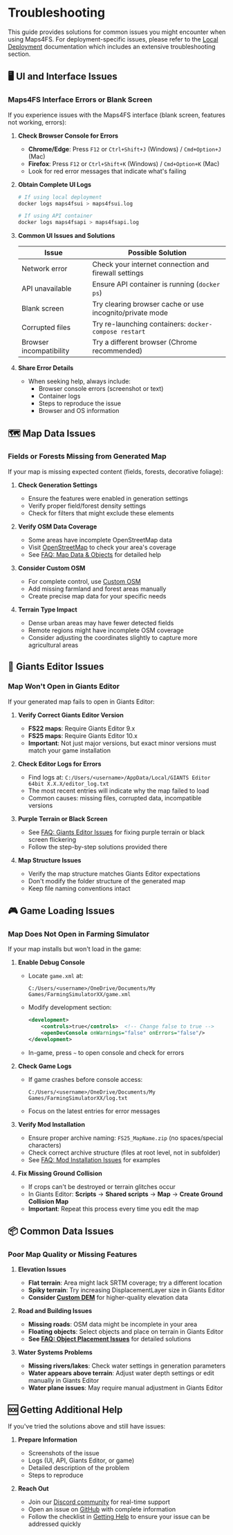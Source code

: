# Troubleshooting

This guide provides solutions for common issues you might encounter when using Maps4FS. For deployment-specific issues, please refer to the [Local Deployment](local_deployment.md) documentation which includes an extensive troubleshooting section.

## 🖥️ UI and Interface Issues

### Maps4FS Interface Errors or Blank Screen

If you experience issues with the Maps4FS interface (blank screen, features not working, errors):

1. **Check Browser Console for Errors**
   - **Chrome/Edge**: Press `F12` or `Ctrl+Shift+J` (Windows) / `Cmd+Option+J` (Mac)
   - **Firefox**: Press `F12` or `Ctrl+Shift+K` (Windows) / `Cmd+Option+K` (Mac)
   - Look for red error messages that indicate what's failing

2. **Obtain Complete UI Logs**
   ```bash
   # If using local deployment
   docker logs maps4fsui > maps4fsui.log
   
   # If using API container
   docker logs maps4fsapi > maps4fsapi.log
   ```

3. **Common UI Issues and Solutions**
   
   | Issue | Possible Solution |
   |-------|-------------------|
   | Network error | Check your internet connection and firewall settings |
   | API unavailable | Ensure API container is running (`docker ps`) |
   | Blank screen | Try clearing browser cache or use incognito/private mode |
   | Corrupted files | Try re-launching containers: `docker-compose restart` |
   | Browser incompatibility | Try a different browser (Chrome recommended) |

4. **Share Error Details**
   - When seeking help, always include:
     - Browser console errors (screenshot or text)
     - Container logs
     - Steps to reproduce the issue
     - Browser and OS information

## 🗺️ Map Data Issues

### Fields or Forests Missing from Generated Map

If your map is missing expected content (fields, forests, decorative foliage):

1. **Check Generation Settings**
   - Ensure the features were enabled in generation settings
   - Verify proper field/forest density settings
   - Check for filters that might exclude these elements

2. **Verify OSM Data Coverage**
   - Some areas have incomplete OpenStreetMap data
   - Visit [OpenStreetMap](https://www.openstreetmap.org/) to check your area's coverage
   - See [FAQ: Map Data & Objects](FAQ.md#️-map-data--objects) for detailed help

3. **Consider Custom OSM**
   - For complete control, use [Custom OSM](custom_osm.md)
   - Add missing farmland and forest areas manually
   - Create precise map data for your specific needs

4. **Terrain Type Impact**
   - Dense urban areas may have fewer detected fields
   - Remote regions might have incomplete OSM coverage
   - Consider adjusting the coordinates slightly to capture more agricultural areas

## 🔧 Giants Editor Issues

### Map Won't Open in Giants Editor

If your generated map fails to open in Giants Editor:

1. **Verify Correct Giants Editor Version**
   - **FS22 maps**: Require Giants Editor 9.x
   - **FS25 maps**: Require Giants Editor 10.x
   - **Important**: Not just major versions, but exact minor versions must match your game installation

2. **Check Editor Logs for Errors**
   - Find logs at: `C:/Users/<username>/AppData/Local/GIANTS Editor 64bit X.X.X/editor_log.txt`
   - The most recent entries will indicate why the map failed to load
   - Common causes: missing files, corrupted data, incompatible versions

3. **Purple Terrain or Black Screen**
   - See [FAQ: Giants Editor Issues](FAQ.md#-giants-editor-issues) for fixing purple terrain or black screen flickering
   - Follow the step-by-step solutions provided there

4. **Map Structure Issues**
   - Verify the map structure matches Giants Editor expectations
   - Don't modify the folder structure of the generated map
   - Keep file naming conventions intact

## 🎮 Game Loading Issues

### Map Does Not Open in Farming Simulator

If your map installs but won't load in the game:

1. **Enable Debug Console**
   - Locate `game.xml` at:
     ```
     C:/Users/<username>/OneDrive/Documents/My Games/FarmingSimulatorXX/game.xml
     ```
   - Modify development section:
     ```xml
     <development>
         <controls>true</controls>  <!-- Change false to true -->
         <openDevConsole onWarnings="false" onErrors="false"/>
     </development>
     ```
   - In-game, press `~` to open console and check for errors

2. **Check Game Logs**
   - If game crashes before console access:
     ```
     C:/Users/<username>/OneDrive/Documents/My Games/FarmingSimulatorXX/log.txt
     ```
   - Focus on the latest entries for error messages

3. **Verify Mod Installation**
   - Ensure proper archive naming: `FS25_MapName.zip` (no spaces/special characters)
   - Check correct archive structure (files at root level, not in subfolder)
   - See [FAQ: Mod Installation Issues](FAQ.md#-mod-installation-issues) for examples

4. **Fix Missing Ground Collision**
   - If crops can't be destroyed or terrain glitches occur
   - In Giants Editor: **Scripts** → **Shared scripts** → **Map** → **Create Ground Collision Map**
   - **Important**: Repeat this process every time you edit the map

## 📦 Common Data Issues

### Poor Map Quality or Missing Features

1. **Elevation Issues**
   - **Flat terrain**: Area might lack SRTM coverage; try a different location
   - **Spiky terrain**: Try increasing DisplacementLayer size in Giants Editor
   - **Consider [Custom DEM](custom_dem.md)** for higher-quality elevation data

2. **Road and Building Issues**
   - **Missing roads**: OSM data might be incomplete in your area
   - **Floating objects**: Select objects and place on terrain in Giants Editor
   - **See [FAQ: Object Placement Issues](FAQ.md#-object-placement-issues)** for detailed solutions

3. **Water Systems Problems**
   - **Missing rivers/lakes**: Check water settings in generation parameters
   - **Water appears above terrain**: Adjust water depth settings or edit manually in Giants Editor
   - **Water plane issues**: May require manual adjustment in Giants Editor

## 🆘 Getting Additional Help

If you've tried the solutions above and still have issues:

1. **Prepare Information**
   - Screenshots of the issue
   - Logs (UI, API, Giants Editor, or game)
   - Detailed description of the problem
   - Steps to reproduce

2. **Reach Out**
   - Join our [Discord community](https://discord.gg/Sj5QKKyE42) for real-time support
   - Open an issue on [GitHub](https://github.com/iwatkot/maps4fs/issues) with complete information
   - Follow the checklist in [Getting Help](get_help.md) to ensure your issue can be addressed quickly
